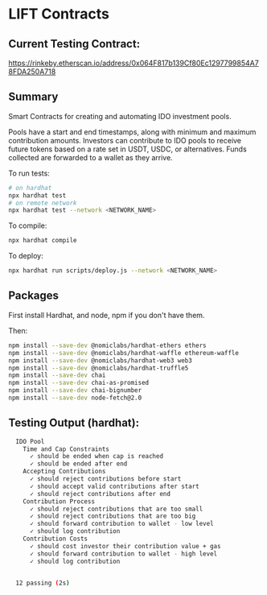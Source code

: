 # LIFT Contracts

## Current Testing Contract:

https://rinkeby.etherscan.io/address/0x064F817b139Cf80Ec1297799854A78FDA250A718

## Summary

Smart Contracts for creating and automating IDO investment pools.

Pools have a start and end timestamps, along with minimum and maximum contribution amounts. Investors can contribute to IDO pools to receive future tokens based on a rate set in USDT, USDC, or alternatives. Funds collected are forwarded to a wallet as they arrive.

To run tests:

```bash
# on hardhat
npx hardhat test
# on remote network
npx hardhat test --network <NETWORK_NAME>
```

To compile:

```bash
npx hardhat compile
```

To deploy:

```bash
npx hardhat run scripts/deploy.js --network <NETWORK_NAME>
```

## Packages

First install Hardhat, and node, npm if you don't have them.

Then:

```bash
npm install --save-dev @nomiclabs/hardhat-ethers ethers
npm install --save-dev @nomiclabs/hardhat-waffle ethereum-waffle
npm install --save-dev @nomiclabs/hardhat-web3 web3
npm install --save-dev @nomiclabs/hardhat-truffle5
npm install --save-dev chai
npm install --save-dev chai-as-promised
npm install --save-dev chai-bignumber
npm install --save-dev node-fetch@2.0
```

## Testing Output (hardhat):

```bash
  IDO Pool
    Time and Cap Constraints
      ✓ should be ended when cap is reached
      ✓ should be ended after end
    Accepting Contributions
      ✓ should reject contributions before start
      ✓ should accept valid contributions after start
      ✓ should reject contributions after end
    Contribution Process
      ✓ should reject contributions that are too small
      ✓ should reject contributions that are too big
      ✓ should forward contribution to wallet - low level
      ✓ should log contribution
    Contribution Costs
      ✓ should cost investor their contribution value + gas
      ✓ should forward contribution to wallet - high level
      ✓ should log contribution


  12 passing (2s)
```
